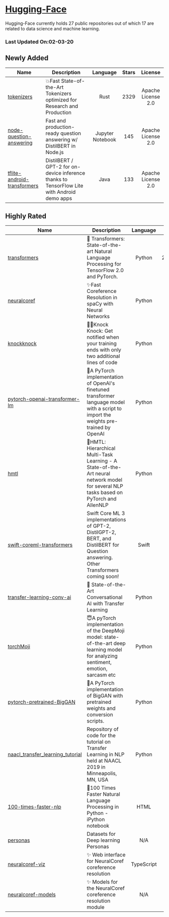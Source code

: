 # [Hugging-Face](https://github.com/huggingface)

Hugging-Face currently holds 27 public repositories out of which 17 are related to data science and machine learning.

 ### Last Updated On:02-03-20

## Newly Added

| Name | Description | Language | Stars | License |
| ---- | ----------- | :--------: | :-----: | :-------: |
| [tokenizers](https://github.com/huggingface/tokenizers) | 💥Fast State-of-the-Art Tokenizers optimized for Research and Production | Rust | 2329 | Apache License 2.0 |
| [node-question-answering](https://github.com/huggingface/node-question-answering) | Fast and production-ready question answering w/ DistilBERT in Node.js | Jupyter Notebook | 145 | Apache License 2.0 |
| [tflite-android-transformers](https://github.com/huggingface/tflite-android-transformers) | DistilBERT / GPT-2 for on-device inference thanks to TensorFlow Lite with Android demo apps | Java | 133 | Apache License 2.0 |

## Highly Rated

| Name | Description | Language | Stars | License |
| ---- | ----------- | :--------: | :-----: | :-------: |
 | [transformers](https://github.com/huggingface/transformers) | 🤗 Transformers: State-of-the-art Natural Language Processing for TensorFlow 2.0 and PyTorch. | Python | 22891 | Apache License 2.0 |
| [neuralcoref](https://github.com/huggingface/neuralcoref) | ✨Fast Coreference Resolution in spaCy with Neural Networks | Python | 1825 | MIT License |
| [knockknock](https://github.com/huggingface/knockknock) | 🚪✊Knock Knock: Get notified when your training ends with only two additional lines of code | Python | 1320 | MIT License |
| [pytorch-openai-transformer-lm](https://github.com/huggingface/pytorch-openai-transformer-lm) | 🐥A PyTorch implementation of OpenAI's finetuned transformer language model with a script to import the weights pre-trained by OpenAI | Python | 1160 | MIT License |
| [hmtl](https://github.com/huggingface/hmtl) | 🌊HMTL: Hierarchical Multi-Task Learning - A State-of-the-Art neural network model for several NLP tasks based on PyTorch and AllenNLP | Python | 965 | MIT License |
| [swift-coreml-transformers](https://github.com/huggingface/swift-coreml-transformers) | Swift Core ML 3 implementations of GPT-2, DistilGPT-2, BERT, and DistilBERT for Question answering. Other Transformers coming soon! | Swift | 812 | Apache License 2.0 |
| [transfer-learning-conv-ai](https://github.com/huggingface/transfer-learning-conv-ai) | 🦄 State-of-the-Art Conversational AI with Transfer Learning | Python | 754 | MIT License |
| [torchMoji](https://github.com/huggingface/torchMoji) | 😇A pyTorch implementation of the DeepMoji model: state-of-the-art deep learning model for analyzing sentiment, emotion, sarcasm etc | Python | 648 | MIT License |
| [pytorch-pretrained-BigGAN](https://github.com/huggingface/pytorch-pretrained-BigGAN) | 🦋A PyTorch implementation of BigGAN with pretrained weights and conversion scripts. | Python | 636 | MIT License |
| [naacl_transfer_learning_tutorial](https://github.com/huggingface/naacl_transfer_learning_tutorial) | Repository of code for the tutorial on Transfer Learning in NLP held at NAACL 2019 in Minneapolis, MN, USA | Python | 601 | MIT License |
| [100-times-faster-nlp](https://github.com/huggingface/100-times-faster-nlp) | 🚀100 Times Faster Natural Language Processing in Python - iPython notebook | HTML | 287 | N/A |
| [personas](https://github.com/huggingface/personas) | Datasets for Deep learning Personas | N/A | 47 | N/A |
| [neuralcoref-viz](https://github.com/huggingface/neuralcoref-viz) | ✨ Web interface for NeuralCoref coreference resolution | TypeScript | 24 | N/A |
| [neuralcoref-models](https://github.com/huggingface/neuralcoref-models) | ✨ Models for the NeuralCoref coreference resolution module | N/A | 4 | N/A |
